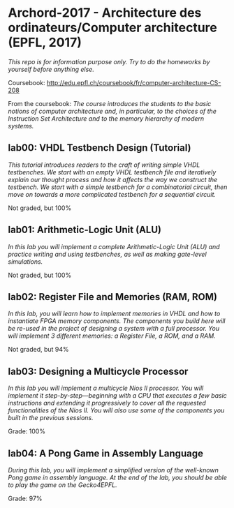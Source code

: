 # Archord-2017 - Architecture des ordinateurs/Computer architecture (EPFL, 2017)
_This repo is for information purpose only. Try to do the homeworks by yourself before anything else._

Coursebook: http://edu.epfl.ch/coursebook/fr/computer-architecture-CS-208

From the coursebook: _The course introduces the students to the basic notions of computer architecture and, in particular, to the choices of the Instruction Set Architecture and to the memory hierarchy of modern systems._

## lab00: VHDL Testbench Design (Tutorial)
_This  tutorial  introduces  readers  to  the  craft  of  writing  simple  VHDL  testbenches.   We  start  with  an empty VHDL testbench file and iteratively explain our thought process and how it affects the way we construct  the  testbench.   We  start  with  a  simple  testbench  for  a  combinatorial  circuit,  then  move  on towards a more complicated testbench for a sequential circuit._

Not graded, but 100%

## lab01: Arithmetic-Logic Unit (ALU)
_In this lab you will implement a complete Arithmetic-Logic Unit (ALU) and practice writing and using testbenches, as well as making gate-level simulations._

Not graded, but 100%

## lab02: Register File and Memories (RAM, ROM)
_In this lab, you will learn how to implement memories in VHDL and how to instantiate FPGA memory components. The components you build here will be re-used in the project of designing a system with a full processor. You will implement 3 different memories: a Register File, a ROM, and a RAM._

Not graded, but 94%

## lab03: Designing a Multicycle Processor
_In this lab you will implement a multicycle Nios II processor. You will implement it step-by-step—beginning with a CPU that executes a few basic instructions and extending it progressively to cover all the requested functionalities of the Nios II. You will also use some of the components you built in the previous sessions._

Grade: 100%

## lab04: A Pong Game in Assembly Language
_During this lab,  you will implement a simplified version of the well-known Pong game in assembly language. At the end of the lab, you should be able to play the game on the Gecko4EPFL._

Grade: 97%
